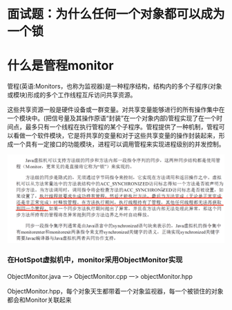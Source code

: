# 面试题：为什么任何一个对象都可以成为一个锁



# 什么是管程monitor

管程(英语:Monitors，也称为监视器)是一种程序结构，结构内的多个子程序(对象或模块)形成的多个工作线程互斥访问共享资源。

这些共享资源一般是硬件设备或一群变量。对共享变量能够进行的所有操作集中在一个模块中。(把信号量及其操作原语“封装”在一个对象内部)管程实现了在一个时间点，最多只有一个线程在执行管程的某个子程序。管程提供了一种机制，管程可以看做一个软件模块，它是将共享的变量和对于这些共享变量的操作封装起来，形成一个具有一定接口的功能模块，进程可以调用管程来实现进程级别的并发控制。

![](images/7.同步指令.png)

### 在HotSpot虚拟机中，monitor采用ObjectMonitor实现

ObjectMonitor.java 一> ObjectMonitor.cpp 一> objectMonitor.hpp

ObjectMonitor.hpp，每个对象天生都带着一个对象监视器，每一个被锁住的对象都会和Monitor关联起来






